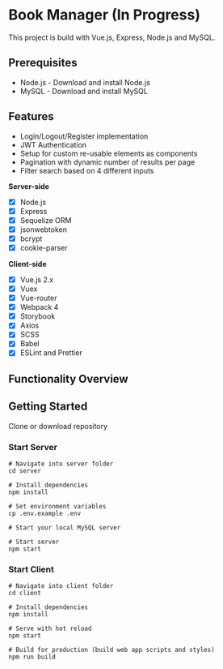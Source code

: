 # Book Manager (In Progress)
This project is build with Vue.js, Express, Node.js and MySQL.

## Prerequisites
  * Node.js - Download and install Node.js
  * MySQL - Download and install MySQL

## Features
* Login/Logout/Register implementation
* JWT Authentication
* Setup for custom re-usable elements as components 
* Pagination with dynamic number of results per page
* Filter search based on 4 different inputs

**Server-side**
* [x] Node.js
* [x] Express
* [x] Sequelize ORM
* [x] jsonwebtoken
* [x] bcrypt
* [x] cookie-parser

**Client-side**
* [x] Vue.js 2.x
* [x] Vuex
* [x] Vue-router
* [x] Webpack 4
* [x] Storybook
* [x] Axios
* [x] SCSS
* [x] Babel
* [x] ESLint and Prettier

## Functionality Overview


## Getting Started
Clone or download repository

### Start Server
```
# Navigate into server folder
cd server

# Install dependencies
npm install

# Set environment variables
cp .env.example .env

# Start your local MySQL server

# Start server
npm start

```


### Start Client
```
# Navigate into client folder
cd client

# Install dependencies
npm install

# Serve with hot reload
npm start

# Build for production (build web app scripts and styles)
npm run build

```
